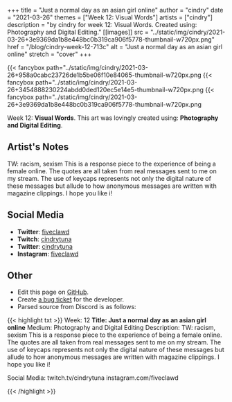 +++
title =       "Just a normal day as an asian girl online"
author =      "cindry"
date =        "2021-03-26"
themes =      ["Week 12: Visual Words"]
artists =     ["cindry"]
description = "by cindry for week 12: Visual Words. Created using: Photography and Digital Editing."
[[images]]
              src = "../static/img/cindry/2021-03-26+3e9369da1b8e448bc0b319ca906f5778-thumbnail-w720px.png"
              href = "/blog/cindry-week-12-713c"
              alt = "Just a normal day as an asian girl online"
              stretch = "cover"
+++


{{< fancybox path="../static/img/cindry/2021-03-26+958a0cabc23726de1b5be06f10e84065-thumbnail-w720px.png
{{< fancybox path="../static/img/cindry/2021-03-26+3454888230224abdd0ded120ec5e14e5-thumbnail-w720px.png
{{< fancybox path="../static/img/cindry/2021-03-26+3e9369da1b8e448bc0b319ca906f5778-thumbnail-w720px.png

Week 12: **Visual Words**. This art was lovingly created using: **Photography and Digital Editing**.

## Artist's Notes

TW: racism, sexism
This is a response piece to the experience of being a female online. The quotes are all taken from real messages sent to me on my stream. The use of keycaps represents not only the digital nature of these messages but allude to how anonymous messages are written with magazine clippings. I hope you like i!

## Social Media

- **Twitter**: <a href='https://twitter.com/fiveclawd' target='_blank'>fiveclawd</a>
- **Twitch**: <a href='https://twitch.tv/cindrytuna' target='_blank'>cindrytuna</a>
- **Twitter**: <a href='https://twitter.com/cindrytuna' target='_blank'>cindrytuna</a>
- **Instagram**: <a href='https://instagram.com/fiveclawd' target='_blank'>fiveclawd</a>

## Other

- Edit this page on [GitHub](https://github.com/teaminkling/web-refresh/edit/main/content/blog/cindry-week-12-713c.md).
- Create [a bug ticket](https://github.com/teaminkling/web-refresh/issues/new?assignees=&labels=bug&template=problem-report.md&title=) for the developer.
- Parsed source from Discord is as follows:

{{< highlight txt >}}
Week: 12
**Title: Just a normal day as an asian girl online**
Medium: Photography and Digital Editing
Description:
TW: racism, sexism
This is a response piece to the experience of being a female online. The quotes are all taken from real messages sent to me on my stream. The use of keycaps represents not only the digital nature of these messages but allude to how anonymous messages are written with magazine clippings. I hope you like i! 

Social Media: twitch.tv/cindrytuna
instagram.com/fiveclawd






{{< /highlight >}}